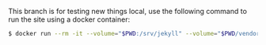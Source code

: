 This branch is for testing new things local, use the following command to run the site using a docker container:
```bash
$ docker run --rm -it --volume="$PWD:/srv/jekyll" --volume="$PWD/vendor/bundle:/usr/local/bundle" --env JEKYLL_ENV=development -p 4000:4000 jekyll/jekyll jekyll serve 
```

